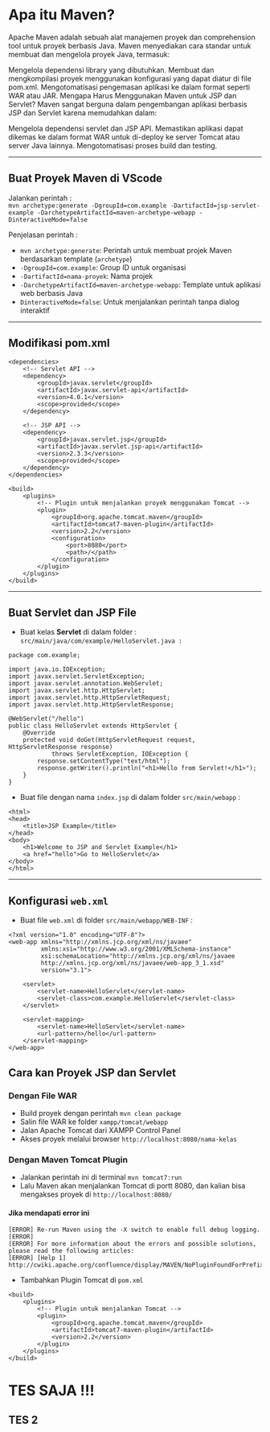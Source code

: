 # Apa itu Maven?
Apache Maven adalah sebuah alat manajemen proyek dan comprehension tool untuk proyek berbasis Java. Maven menyediakan cara standar untuk membuat dan mengelola proyek Java, termasuk:

Mengelola dependensi library yang dibutuhkan.
Membuat dan mengkompilasi proyek menggunakan konfigurasi yang dapat diatur di file pom.xml.
Mengotomatisasi pengemasan aplikasi ke dalam format seperti WAR atau JAR.
Mengapa Harus Menggunakan Maven untuk JSP dan Servlet?
Maven sangat berguna dalam pengembangan aplikasi berbasis JSP dan Servlet karena memudahkan dalam:

Mengelola dependensi servlet dan JSP API.
Memastikan aplikasi dapat dikemas ke dalam format WAR untuk di-deploy ke server Tomcat atau server Java lainnya.
Mengotomatisasi proses build dan testing.

---
## Buat Proyek Maven di VScode
Jalankan perintah :  
```mvn archetype:generate -DgroupId=com.example -DartifactId=jsp-servlet-example -DarchetypeArtifactId=maven-archetype-webapp -DinteractiveMode=false```

Penjelasan perintah :
- ```mvn archetype:generate```: Perintah untuk membuat projek Maven berdasarkan template (```archetype```)
- ```-DgroupId=com.example```: Group ID untuk organisasi
- ```-DartifactId=nama-proyek```: Nama projek
- ```-DarchetypeArtifactId=maven-archetype-webapp```: Template untuk aplikasi web berbasis Java
- ```DinteractiveMode=false```: Untuk menjalankan perintah tanpa dialog interaktif

---
## Modifikasi pom.xml
```
<dependencies>
    <!-- Servlet API -->
    <dependency>
        <groupId>javax.servlet</groupId>
        <artifactId>javax.servlet-api</artifactId>
        <version>4.0.1</version>
        <scope>provided</scope>
    </dependency>

    <!-- JSP API -->
    <dependency>
        <groupId>javax.servlet.jsp</groupId>
        <artifactId>javax.servlet.jsp-api</artifactId>
        <version>2.3.3</version>
        <scope>provided</scope>
    </dependency>
</dependencies>

<build>
    <plugins>
        <!-- Plugin untuk menjalankan proyek menggunakan Tomcat -->
        <plugin>
            <groupId>org.apache.tomcat.maven</groupId>
            <artifactId>tomcat7-maven-plugin</artifactId>
            <version>2.2</version>
            <configuration>
                <port>8080</port>
                <path>/</path>
            </configuration>
        </plugin>
    </plugins>
</build>
```

---
## Buat Servlet dan JSP File
- Buat kelas **Servlet** di dalam folder :  
```src/main/java/com/example/HelloServlet.java : ```  
```
package com.example;

import java.io.IOException;
import javax.servlet.ServletException;
import javax.servlet.annotation.WebServlet;
import javax.servlet.http.HttpServlet;
import javax.servlet.http.HttpServletRequest;
import javax.servlet.http.HttpServletResponse;

@WebServlet("/hello")
public class HelloServlet extends HttpServlet {
    @Override
    protected void doGet(HttpServletRequest request, HttpServletResponse response)
            throws ServletException, IOException {
        response.setContentType("text/html");
        response.getWriter().println("<h1>Hello from Servlet!</h1>");
    }
}
```

- Buat file dengan nama ```index.jsp``` di dalam folder ```src/main/webapp``` :  
```
<html>
<head>
    <title>JSP Example</title>
</head>
<body>
    <h1>Welcome to JSP and Servlet Example</h1>
    <a href="hello">Go to HelloServlet</a>
</body>
</html>
```

---
##  Konfigurasi ```web.xml```
- Buat file ```web.xml``` di folder ```src/main/webapp/WEB-INF``` :  
```
<?xml version="1.0" encoding="UTF-8"?>
<web-app xmlns="http://xmlns.jcp.org/xml/ns/javaee"
         xmlns:xsi="http://www.w3.org/2001/XMLSchema-instance"
         xsi:schemaLocation="http://xmlns.jcp.org/xml/ns/javaee
         http://xmlns.jcp.org/xml/ns/javaee/web-app_3_1.xsd"
         version="3.1">

    <servlet>
        <servlet-name>HelloServlet</servlet-name>
        <servlet-class>com.example.HelloServlet</servlet-class>
    </servlet>

    <servlet-mapping>
        <servlet-name>HelloServlet</servlet-name>
        <url-pattern>/hello</url-pattern>
    </servlet-mapping>
</web-app>
```

## Cara kan Proyek JSP dan Servlet
### Dengan File WAR
- Build proyek dengan perintah ```mvn clean package```
- Salin file WAR ke folder ```xampp/tomcat/webapp```
- Jalan Apache Tomcat dari XAMPP Control Panel
- Akses proyek melalui browser ```http://localhost:8080/nama-kelas```

### Dengan Maven Tomcat Plugin
- Jalankan perintah ini di terminal ```mvn tomcat7:run```
- Lalu Maven akan menjalankan Tomcat di portt 8080, dan kalian bisa mengakses proyek di ```http://localhost:8080/```

#### Jika mendapati error ini
```[ERROR] No plugin found for prefix 'tomcat7' in the current project and in the plugin groups [org.apache.maven.plugins, org.codehaus.mojo] available from the repositories [local (C:\Users\chris\.m2\repository), central (https://repo.maven.apache.org/maven2)] -> [Help 1]
[ERROR] Re-run Maven using the -X switch to enable full debug logging.
[ERROR]
[ERROR] For more information about the errors and possible solutions, please read the following articles:
[ERROR] [Help 1] http://cwiki.apache.org/confluence/display/MAVEN/NoPluginFoundForPrefixException
```
- Tambahkan Plugin Tomcat di ```pom.xml```
```
<build>
    <plugins>
        <!-- Plugin untuk menjalankan Tomcat -->
        <plugin>
            <groupId>org.apache.tomcat.maven</groupId>
            <artifactId>tomcat7-maven-plugin</artifactId>
            <version>2.2</version>
        </plugin>
    </plugins>
</build>
```

# TES SAJA !!!
## TES 2